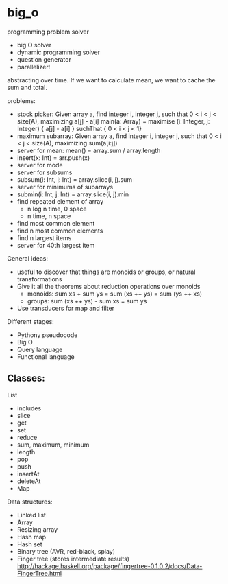 # big_o

programming problem solver

- big O solver
- dynamic programming solver
- question generator
- parallelizer!

abstracting over time. If we want to calculate mean, we want to cache the sum and total.

problems:

- stock picker: Given array a, find integer i, integer j, such that 0 < i < j < size(A), maximizing a[j] - a[i]
		main(a: Array) = maximise (i: Integer, j: Integer) { a[j] - a[i] } suchThat { 0 < i < j < 1}
- maximum subarray: Given array a, find integer i, integer j, such that 0 < i < j < size(A), maximizing sum(a[i:j])
- server for mean: mean() = array.sum / array.length
- insert(x: Int) = arr.push(x)
- server for mode
- server for subsums
- subsum(i: Int, j: Int) = array.slice(i, j).sum
- server for minimums of subarrays
- submin(i: Int, j: Int) = array.slice(i, j).min
- find repeated element of array
   - n log n time, 0 space
   - n time, n space
- find most common element
- find n most common elements
- find n largest items
- server for 40th largest item

General ideas:

- useful to discover that things are monoids or groups, or natural transformations
- Give it all the theorems about reduction operations over monoids
  - monoids:
    sum xs + sum ys = sum (xs ++ ys) = sum (ys ++ xs)
  - groups:
    sum (xs ++ ys) - sum xs = sum ys
- Use transducers for map and filter



Different stages:

- Pythony pseudocode
- Big O
- Query language
- Functional language

## Classes:
List
- includes
- slice
- get
- set
- reduce
- sum, maximum, minimum
- length
- pop
- push
- insertAt
- deleteAt
- Map

Data structures:
- Linked list
- Array
- Resizing array
- Hash map
- Hash set
- Binary tree (AVR, red-black, splay)
- Finger tree (stores intermediate results)  http://hackage.haskell.org/package/fingertree-0.1.0.2/docs/Data-FingerTree.html

